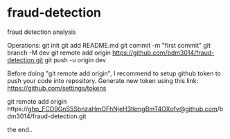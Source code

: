 # fraud-detection
fraud detection analysis

Operations:
git init
git add README.md
git commit -m "first commit"
git branch -M dev
git remote add origin https://github.com/bdm3014/fraud-detection.git
git push -u origin dev

Before doing "git remote add origin", I recommend to setup github token to 
push your code into repository. Generate new token using this link: https://github.com/settings/tokens

git remote add origin https://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@github.com/bdm3014/fraud-detection.git

the end..

